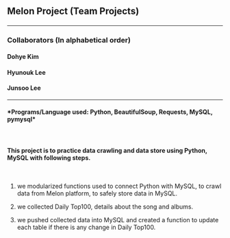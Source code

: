 
<h2> Melon Project (Team Projects)
<hr>
<h3> Collaborators (In alphabetical order) <br>
<h4> Dohye Kim
<h4> Hyunouk Lee
  <h4> Junsoo Lee </h4>
  <hr>

<h4> *Programs/Language used: Python, BeautifulSoup, Requests, MySQL, pymysql* </h4>

<br>
<h4> This project is to practice data crawling and data store using Python, MySQL with following steps. </h4> <br>

1. we modularized functions used to connect Python with MySQL, to crawl data from Melon platform, to safely store data in MySQL. <br>

2. we collected Daily Top100, details about the song and albums.<br>

3. we pushed collected data into MySQL and created a function to update each table if there is any change in Daily Top100. <br>

